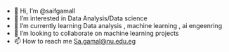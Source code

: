 - 👋 Hi, I’m @saifgamall
- 👀 I’m interested in Data Analysis/Data science
- 🌱 I’m currently learning Data analysis , machine learning , ai engeenring
- 💞️ I’m looking to collaborate on machine learning projects
- 📫 How to reach me Sa.gamal@nu.edu.eg


<!---
saifgamall/saifgamall is a ✨ special ✨ repository because its `README.md` (this file) appears on your GitHub profile.
You can click the Preview link to take a look at your changes.
--->
